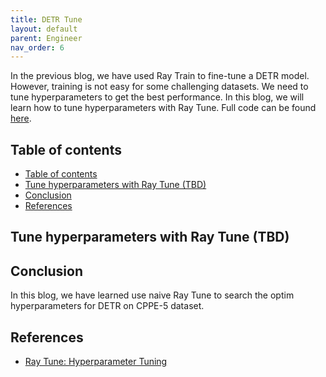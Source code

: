 ```yaml
---
title: DETR Tune
layout: default
parent: Engineer
nav_order: 6
---
```

In the previous blog, we have used Ray Train to fine-tune a DETR model. However, training is not easy for some challenging datasets. We need to tune hyperparameters to get the best performance. In this blog, we will learn how to tune hyperparameters with Ray Tune. Full code can be found [here]().

## Table of contents
- [Table of contents](#table-of-contents)
- [Tune hyperparameters with Ray Tune (TBD)](#tune-hyperparameters-with-ray-tune-tbd)
- [Conclusion](#conclusion)
- [References](#references)

## Tune hyperparameters with Ray Tune (TBD)

## Conclusion
In this blog, we have learned use naive Ray Tune to search the optim hyperparameters for DETR on CPPE-5 dataset.

## References
- [Ray Tune: Hyperparameter Tuning](https://docs.ray.io/en/latest/tune/index.html)